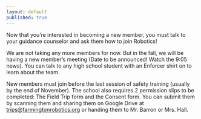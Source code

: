 ```yaml
---
layout: default
published: true
---
```


Now that you’re interested in becoming a new member, you must talk to your guidance counselor and ask them how to join Robotics!

We are not taking any more members for now. But in the fall, we will be having a new member’s meeting (Date to be announced! Watch the 9:05 news). You can talk to any high school student with an Enforcer shirt on to learn about the team. 

New members must join before the last session of safety training (usually by the end of November). The school also requires 2 permission slips to be completed: The Field Trip form and the Consent form. You can submit them by scanning them and sharing them on Google Drive at <trips@farmingtonrobotics.org> or handing them to Mr. Barron or Mrs. Hall.
